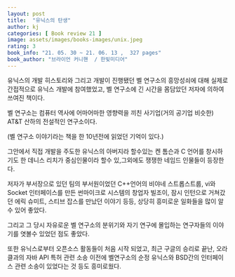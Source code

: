 ```yaml
---
layout: post
title:  "유닉스의 탄생"
author: kj
categories: [ Book review 21 ]
image: assets/images/books-images/unix.jpeg
rating: 3
book_info: "21. 05. 30 ~ 21. 06. 13 ,  327 pages"
book_author: "브라이언 커니핸  / 한빛미디어"
---
```

유닉스의 개발 히스토리와 그리고 개발이 진행됐던 벨 연구소의 흥망성쇠에 대해 실제로 간접적으로 유닉스 개발에 참여했었고, 벨 연구소에 긴 시간을 몸담았던 저자에 의하여 쓰여진 책이다.

벨 연구소는 컴퓨터 역사에 어마어마한 영향력을 끼친 사기업(거의 공기업 비슷한) AT&T 산하의 전설적인 연구소이다. 

(벨 연구소 이야기라는 책을 한 10년전에 읽었던 기억이 있다.)

그안에서 직접 개발을 주도한 유닉스의 아버지라 할수있는 켄 톰슨과 C 언어를 창시하기도 한 데니스 리치가 중심인물이라 할수 있,그외에도 쟁쟁한 네임드 인물들이 등장한다. 

저자가 부서장으로 있던 팀의 부서원이었던 C++언어의 비야네 스트롭스트룹, vi와 Socket 인터페이스를 만든 썬마이크로 시스템의 창업자 빌조이, 잠시 인턴으로 거쳐갔던 에릭 슈미트, 스티브 잡스를 만났던 이야기 등등, 상당히 흥미로운 일화들을 많이 알수 있어 좋았다.

그리고 그 당시 자유로운 벨 연구소의 분위기와 자기 연구에 몰입하는 연구자들의 이야기를 엿볼수 있었던 점도 좋았다. 

또한 유닉스로부터 오픈소스 활동들이 처음 시작 되었고, 최근 구글의 승리로 끝난, 오라클과의 자바 API 특허 관련 소송 이전에 벨연구소의 순정 유닉스와 BSD간의 인터페이스 관련 소송이 있었다는 것 등도 흥미로웠다.
